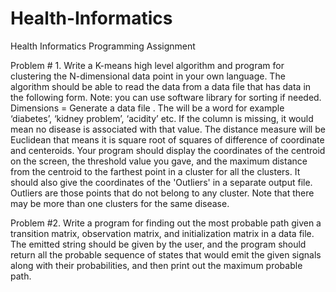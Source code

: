 # Health-Informatics
Health Informatics Programming Assignment

Problem # 1. Write a K-means high level algorithm and program for clustering the N-dimensional data
point in your own language. The algorithm should be able to read the data from a data file that has data
in the following form. Note: you can use software library for sorting if needed.
Dimensions = <integer>
<Patient-id> <age><gender><disease>
Generate a data file . The <disease> will be a word for example ‘diabetes’, ‘kidney problem’, ‘acidity’ etc.
If the <disease> column is missing, it would mean no disease is associated with that value.
The distance measure will be Euclidean that means it is square root of squares of difference of coordinate
and centeroids. Your program should display the coordinates of the centroid on the screen, the threshold
value you gave, and the maximum distance from the centroid to the farthest point in a cluster for all the
clusters. It should also give the coordinates of the 'Outliers' in a separate output file. Outliers are those
points that do not belong to any cluster. Note that there may be more than one clusters for the same
disease. 

Problem #2. Write a program for finding out the most probable path given a transition matrix, observation
matrix, and initialization matrix in a data file. The emitted string should be given by the user, and the
program should return all the probable sequence of states that would emit the given signals along with
their probabilities, and then print out the maximum probable path. 
